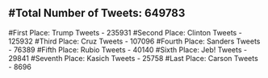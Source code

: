 #Total Number of Tweets: 649783 
---
#First Place: Trump Tweets - 235931
#Second Place: Clinton Tweets - 125932
#Third Place: Cruz Tweets - 107096
#Fourth Place: Sanders Tweets - 76389
#Fifth Place: Rubio Tweets - 40140
#Sixth Place: Jeb! Tweets - 29841
#Seventh Place: Kasich Tweets - 25758
#Last Place: Carson Tweets - 8696
